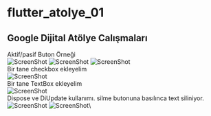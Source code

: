 # flutter_atolye_01
## Google Dijital Atölye Calışmaları
Aktif/pasif Buton Örneği\
![ScreenShot](/screen_shots/img-01.png)
![ScreenShot](/screen_shots/img-02.png)
![ScreenShot](/screen_shots/img-03.png)\
Bir tane checkbox ekleyelim\
![ScreenShot](/screen_shots/img-04.png)\
Bir tane TextBox ekleyelim\
![ScreenShot](/screen_shots/img-05-textbox.png)\
Dispose ve DiUpdate kullanımı. silme butonuna basılınca text siliniyor.\
![ScreenShot](/screen_shots/img-06-dispose-1.png)
![ScreenShot](/screen_shots/img-07-dispose-2.png)\
